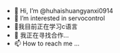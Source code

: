 - 👋 Hi, I’m @huhaishuangyanxi0914
- 👀 I’m interested in  servocontrol                                              
- 🌱我目前正在学习c语言
- 💞️ 我正在寻找合作...
- 📫 How to reach me ... 

<!---
huhaishuangyanxi0914/huhaishuangyanxi0914 is a ✨ special ✨ repository because its `README.md` (this file) appears on your GitHub profile.
You can click the Preview link to take a look at your changes.
--->
